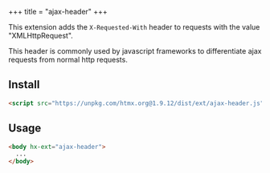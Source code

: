 +++
title = "ajax-header"
+++

This extension adds the `X-Requested-With` header to requests with the value "XMLHttpRequest".

This header is commonly used by javascript frameworks to differentiate ajax requests from normal http requests.

## Install

```html
<script src="https://unpkg.com/htmx.org@1.9.12/dist/ext/ajax-header.js"></script>
```

## Usage

```html
<body hx-ext="ajax-header">
  ...
</body>
```

